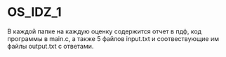 # OS_IDZ_1
В каждой папке на каждую оценку содержится отчет в пдф, код программы в main.c, а также 5 файлов input.txt и соотвествующие им файлы output.txt с ответами.
